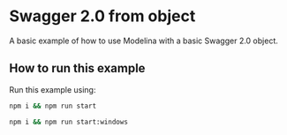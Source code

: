 # Swagger 2.0 from object

A basic example of how to use Modelina with a basic Swagger 2.0 object.

## How to run this example
Run this example using:

```sh
npm i && npm run start
```
```sh
npm i && npm run start:windows
```